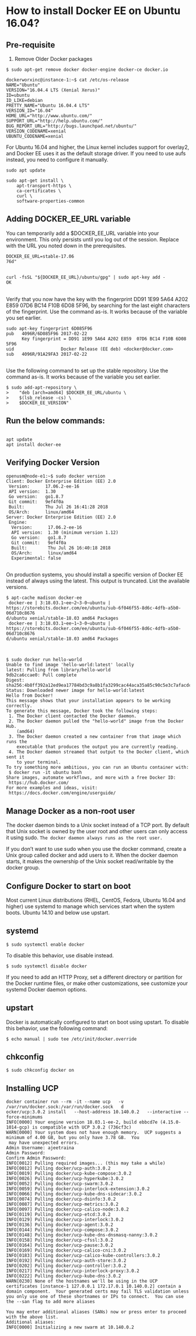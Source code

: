 # How to install Docker EE on Ubuntu 16.04?


## Pre-requisite

1. Remove Older Docker packages

```
$ sudo apt-get remove docker docker-engine docker-ce docker.io
```


```
dockerworxinc@instance-1:~$ cat /etc/os-release
NAME="Ubuntu"
VERSION="16.04.4 LTS (Xenial Xerus)"
ID=ubuntu
ID_LIKE=debian
PRETTY_NAME="Ubuntu 16.04.4 LTS"
VERSION_ID="16.04"
HOME_URL="http://www.ubuntu.com/"
SUPPORT_URL="http://help.ubuntu.com/"
BUG_REPORT_URL="http://bugs.launchpad.net/ubuntu/"
VERSION_CODENAME=xenial
UBUNTU_CODENAME=xenial
```

For Ubuntu 16.04 and higher, the Linux kernel includes support for overlay2, and Docker EE uses it as the default storage driver. 
If you need to use aufs instead, you need to configure it manually. 

```
sudo apt update
```

```
sudo apt-get install \
    apt-transport-https \
    ca-certificates \
    curl \
    software-properties-common
```

## Adding DOCKER_EE_URL variable

You can temporarily add a $DOCKER_EE_URL variable into your environment. 
This only persists until you log out of the session. Replace <DOCKER-EE-URL> with the URL you noted down in the prerequisites.

```
DOCKER_EE_URL=stable-17.06
76d"
```

## 

```
curl -fsSL "${DOCKER_EE_URL}/ubuntu/gpg" | sudo apt-key add -
OK
```

##

Verify that you now have the key with the fingerprint DD91 1E99 5A64 A202 E859 07D6 BC14 F10B 6D08 5F96, by searching for the last eight characters of the fingerprint. Use the command as-is. 
It works because of the variable you set earlier.


```
sudo apt-key fingerprint 6D085F96
pub   4096R/6D085F96 2017-02-22
      Key fingerprint = DD91 1E99 5A64 A202 E859  07D6 BC14 F10B 6D08 5F96
uid                  Docker Release (EE deb) <docker@docker.com>
sub   4096R/91A29FA3 2017-02-22
```

##

Use the following command to set up the stable repository. Use the command as-is. It works because of the variable you set earlier.


```
$ sudo add-apt-repository \
>    "deb [arch=amd64] $DOCKER_EE_URL/ubuntu \
>    $(lsb_release -cs) \
>    $DOCKER_EE_VERSION"
```

## Run the below commands:

```

apt update
apt install docker-ee

```

## Verifying Docker Version

```
openusm@node-e1:~$ sudo docker version
Client: Docker Enterprise Edition (EE) 2.0
 Version:      17.06.2-ee-16
 API version:  1.30
 Go version:   go1.8.7
 Git commit:   9ef4f0a
 Built:        Thu Jul 26 16:41:28 2018
 OS/Arch:      linux/amd64
Server: Docker Enterprise Edition (EE) 2.0
 Engine:
  Version:      17.06.2-ee-16
  API version:  1.30 (minimum version 1.12)
  Go version:   go1.8.7
  Git commit:   9ef4f0a
  Built:        Thu Jul 26 16:40:18 2018
  OS/Arch:      linux/amd64
  Experimental: false
```


## 

On production systems, you should install a specific version of Docker EE instead of always using the latest. This output is truncated. List the available versions.

```
$ apt-cache madison docker-ee
 docker-ee | 3:18.03.1~ee~2~3-0~ubuntu | https://storebits.docker.com/ee/ubuntu/sub-6f046f55-8d6c-4dfb-a5b0-06d710c8676
d/ubuntu xenial/stable-18.03 amd64 Packages
 docker-ee | 3:18.03.1~ee~1~3-0~ubuntu | https://storebits.docker.com/ee/ubuntu/sub-6f046f55-8d6c-4dfb-a5b0-06d710c8676
d/ubuntu xenial/stable-18.03 amd64 Packages


```

##

```
$ sudo docker run hello-world
Unable to find image 'hello-world:latest' locally
latest: Pulling from library/hello-world
9db2ca6ccae0: Pull complete 
Digest: sha256:4b8ff392a12ed9ea17784bd3c9a8b1fa3299cac44aca35a85c90c5e3c7afacdc
Status: Downloaded newer image for hello-world:latest
Hello from Docker!
This message shows that your installation appears to be working correctly.
To generate this message, Docker took the following steps:
 1. The Docker client contacted the Docker daemon.
 2. The Docker daemon pulled the "hello-world" image from the Docker Hub.
    (amd64)
 3. The Docker daemon created a new container from that image which runs the
    executable that produces the output you are currently reading.
 4. The Docker daemon streamed that output to the Docker client, which sent it
    to your terminal.
To try something more ambitious, you can run an Ubuntu container with:
 $ docker run -it ubuntu bash
Share images, automate workflows, and more with a free Docker ID:
 https://hub.docker.com/
For more examples and ideas, visit:
 https://docs.docker.com/engine/userguide/

```

##  Manage Docker as a non-root user

The docker daemon binds to a Unix socket instead of a TCP port. By default that Unix socket is owned by the user root and other users can only access it using sudo. ```The docker daemon always runs as the root user.```

If you don’t want to use sudo when you use the docker command, create a Unix group called docker and add users to it. When the docker daemon starts, it makes the ownership of the Unix socket read/writable by the docker group.

## Configure Docker to start on boot

Most current Linux distributions (RHEL, CentOS, Fedora, Ubuntu 16.04 and higher) use systemd to manage which services start when the system boots. Ubuntu 14.10 and below use upstart.

## systemd

```
$ sudo systemctl enable docker
````

To disable this behavior, use disable instead.

```
$ sudo systemctl disable docker
```

If you need to add an HTTP Proxy, set a different directory or partition for the Docker runtime files, or make other customizations, see customize your systemd Docker daemon options.

## upstart

Docker is automatically configured to start on boot using upstart. To disable this behavior, use the following command:

```
$ echo manual | sudo tee /etc/init/docker.override
```
## chkconfig

```
$ sudo chkconfig docker on
```

## Installing UCP

```
docker container run --rm -it --name ucp   -v /var/run/docker.sock:/var/run/docker.sock   d
ocker/ucp:3.0.2 install   --host-address 10.140.0.2   --interactive --force-minimums
INFO[0000] Your engine version 18.03.1-ee-2, build ebbcd7e (4.15.0-1014-gcp) is compatible with UCP 3.0.2 (736cf3c) 
WARN[0000] Your system does not have enough memory.  UCP suggests a minimum of 4.00 GB, but you only have 3.78 GB.  You
 may have unexpected errors. 
Admin Username: ajeetraina
Admin Password: 
Confirm Admin Password: 
INFO[0012] Pulling required images... (this may take a while) 
INFO[0012] Pulling docker/ucp-auth:3.0.2                
INFO[0019] Pulling docker/ucp-kube-compose:3.0.2        
INFO[0026] Pulling docker/ucp-hyperkube:3.0.2           
INFO[0052] Pulling docker/ucp-swarm:3.0.2               
INFO[0059] Pulling docker/ucp-interlock-extension:3.0.2 
INFO[0066] Pulling docker/ucp-kube-dns-sidecar:3.0.2    
INFO[0074] Pulling docker/ucp-dsinfo:3.0.2              
INFO[0087] Pulling docker/ucp-metrics:3.0.2             
INFO[0097] Pulling docker/ucp-calico-node:3.0.2         
INFO[0119] Pulling docker/ucp-etcd:3.0.2                
INFO[0129] Pulling docker/ucp-interlock:3.0.2           
INFO[0136] Pulling docker/ucp-agent:3.0.2               
INFO[0144] Pulling docker/ucp-compose:3.0.2             
INFO[0148] Pulling docker/ucp-kube-dns-dnsmasq-nanny:3.0.2 
INFO[0158] Pulling docker/ucp-cfssl:3.0.2               
INFO[0164] Pulling docker/ucp-pause:3.0.2               
INFO[0169] Pulling docker/ucp-calico-cni:3.0.2          
INFO[0183] Pulling docker/ucp-calico-kube-controllers:3.0.2 
INFO[0192] Pulling docker/ucp-auth-store:3.0.2          
INFO[0202] Pulling docker/ucp-controller:3.0.2          
INFO[0217] Pulling docker/ucp-interlock-proxy:3.0.2     
INFO[0222] Pulling docker/ucp-kube-dns:3.0.2            
WARN[0230] None of the hostnames we'll be using in the UCP certificates [instance-1 127.0.0.1 172.17.0.1 10.140.0.2] contain a domain component.  Your generated certs may fail TLS validation unless you only use one of these shortnames or IPs to connect.  You can use the --san flag to add more aliases 

You may enter additional aliases (SANs) now or press enter to proceed with the above list.
Additional aliases: 
INFO[0000] Initializing a new swarm at 10.140.0.2     





```

##

```


```
